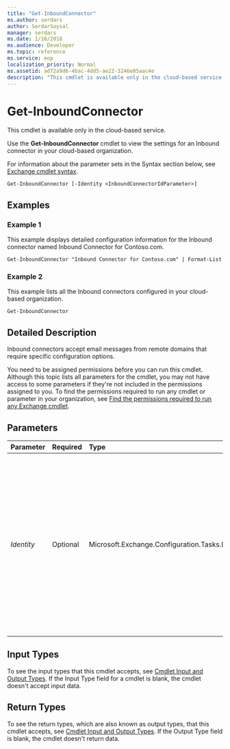 ```yaml
---
title: "Get-InboundConnector"
ms.author: serdars
author: SerdarSoysal
manager: serdars
ms.date: 1/16/2018
ms.audience: Developer
ms.topic: reference
ms.service: eop
localization_priority: Normal
ms.assetid: ad72a9d6-4bac-4dd5-ae22-3246e05aac4e
description: "This cmdlet is available only in the cloud-based service."
---
```


# Get-InboundConnector

This cmdlet is available only in the cloud-based service. 
  
Use the **Get-InboundConnector** cmdlet to view the settings for an Inbound connector in your cloud-based organization.
  
For information about the parameter sets in the Syntax section below, see [Exchange cmdlet syntax](https://technet.microsoft.com/library/bb123552.aspx). 
  
```
Get-InboundConnector [-Identity <InboundConnectorIdParameter>]

```

## Examples
<a name="Examples"> </a>

### Example 1

This example displays detailed configuration information for the Inbound connector named Inbound Connector for Contoso.com.
  
```
Get-InboundConnector "Inbound Connector for Contoso.com" | Format-List
```

### Example 2

This example lists all the Inbound connectors configured in your cloud-based organization.
  
```
Get-InboundConnector
```

## Detailed Description
<a name="DetailedDescription"> </a>

Inbound connectors accept email messages from remote domains that require specific configuration options.
  
You need to be assigned permissions before you can run this cmdlet. Although this topic lists all parameters for the cmdlet, you may not have access to some parameters if they're not included in the permissions assigned to you. To find the permissions required to run any cmdlet or parameter in your organization, see [Find the permissions required to run any Exchange cmdlet](https://technet.microsoft.com/library/mt432940.aspx).
  
## Parameters
<a name="DetailedDescription"> </a>

|**Parameter**|**Required**|**Type**|**Description**|
|:-----|:-----|:-----|:-----|
| _Identity_ <br/> |Optional  <br/> |Microsoft.Exchange.Configuration.Tasks.InboundConnectorIdParameter  <br/> |The  _Identity_ parameter specifies the name, or GUID of the Inbound connector. If the _Identity_ name contains spaces, enclose the name in quotation marks ("). You can omit the _Identity_ parameter label. <br/> |
   
## Input Types
<a name="InputTypes"> </a>

To see the input types that this cmdlet accepts, see [Cmdlet Input and Output Types](http://go.microsoft.com/fwlink/p/?linkId=616387). If the Input Type field for a cmdlet is blank, the cmdlet doesn't accept input data. 
  
## Return Types
<a name="ReturnTypes"> </a>

To see the return types, which are also known as output types, that this cmdlet accepts, see [Cmdlet Input and Output Types](http://go.microsoft.com/fwlink/p/?linkId=616387). If the Output Type field is blank, the cmdlet doesn't return data. 
  

